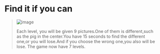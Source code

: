 # Find it if you can
> ![image](https://github.com/OLDdriver2/game-animals/blob/master/display/2.PNG?raw=true)
> 
> Each level, you will be given 9 pictures.One of them is different,such as the pig in the center.You have 15 seconds to find the different one,or you will lose.And if you choose the wrong one,you also will be lose.
> The game now have 7 levels.